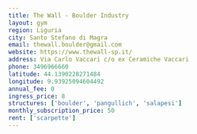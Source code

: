 ```yaml
---
title: The Wall - Boulder Industry
layout: gym
region: Liguria
city: Santo Stefano di Magra
email: thewall.boulder@gmail.com
website: https://www.thewall-sp.it/
address: Via Carlo Vaccari c/o ex Ceramiche Vaccari
phone: 3496966660
latitude: 44.1390228271484
longitude: 9.93925094604492
annual_fee: 0
ingress_price: 8
structures: ['boulder', 'pangullich', 'salapesi']
monthly_subscription_price: 50
rent: ['scarpette']
---
```



